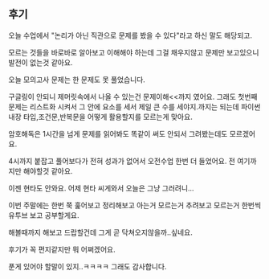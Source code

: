 ## 후기



오늘 수업에서 "논리가 아닌 직관으로 문제를 봤을 수 있다"라고 하신 말도 해당되고.

모르는 것들을 바로바로 알아보고 이해해야 하는데 그걸 채우지않고 문제만 보고있으니 발전이 없는것 같아요.



오늘 모의고사 문제는 한 문제도 못 풀었습니다.

구글링이 안되니 제머릿속에서 나올 수 있는건 문제이해<<까지 였어요. 그래도 첫번째 문제는 리스트화 시켜서 그 안에 요소를 세서 제일 큰 수를 세야지.까지는 되는데 파이썬 내장 타입,조건문,반복문을 어떻게 활용할지를 모르는게 맞아요. 

암호해독은 1시간을 넘게 문제를 읽어봐도 똑같이 써도 안되서 그려봤는데도 모르겠어요.

4시까지 붙잡고 풀어보다가 전혀 성과가 없어서 오전수업 한번 더 들었어요. 전 여기까지만 해야할것 같아요.

이젠 현타도 안와요. 어제 현타 씨게와서 오늘은 그냥 그러려니... 

이번 주말에는 한번 쭉 훑어보고 정리해보고 아는거 모르는거 추려보고 모르는거 한번씩 유투브 보고 공부할게요.

해볼때까지 해보고 드랍할건데 그게 곧 닥쳐오지않을까..싶네요.



후기가 꼭 편지같지만 뭐 어쩌겠어요.

푼게 있어야 할말이 있지..ㅋㅋㅋㅋ 그래도 감사합니다.


